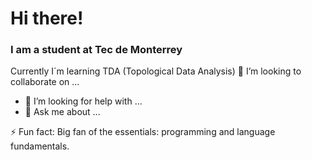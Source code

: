 <h1 aling="center">Hi there!</h1>

### I am a student at Tec de Monterrey 

<!--
**LorenaSDLS/LorenaSDLS** is a ✨ _special_ ✨ repository because its `README.md` (this file) appears on your GitHub profile.

Here are some ideas to get you started:
-->

<!-- - 🔭 I’m currently working on ... -->
Currently I´m learning TDA (Topological Data Analysis)
👯 I’m looking to collaborate on ...
- 🤔 I’m looking for help with ...
- 💬 Ask me about ...
<!-- - 📫 How to reach me: ... -->
⚡ Fun fact: Big fan of the essentials: programming and language fundamentals.

